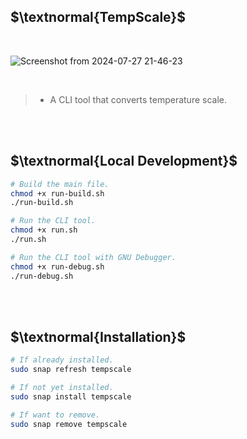 ## $\textnormal{TempScale}$

<br />

![Screenshot from 2024-07-27 21-46-23](https://github.com/user-attachments/assets/bd6d0e18-c426-464f-8877-2a6e98cdadf2)

<br />

> - A CLI tool that converts temperature scale.

<br />
<br />



## $\textnormal{Local Development}$

```sh
# Build the main file.
chmod +x run-build.sh
./run-build.sh

# Run the CLI tool.
chmod +x run.sh
./run.sh

# Run the CLI tool with GNU Debugger.
chmod +x run-debug.sh
./run-debug.sh
```

<br />
<br />



## $\textnormal{Installation}$

```sh
# If already installed.
sudo snap refresh tempscale

# If not yet installed.
sudo snap install tempscale

# If want to remove.
sudo snap remove tempscale
```
